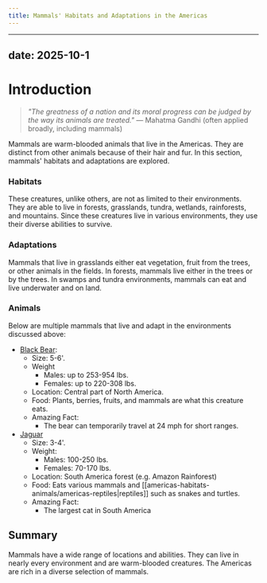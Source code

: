 ```yaml
---
title: Mammals' Habitats and Adaptations in the Americas
---
```

---
date: 2025-10-1
---
# Introduction

>_"The greatness of a nation and its moral progress can be judged by the way its animals are treated."_
>— Mahatma Gandhi (often applied broadly, including mammals)

Mammals are warm-blooded animals that live in the Americas. They are distinct from other animals because of their hair and fur. In this section, mammals' habitats and adaptations are explored.
### Habitats

These creatures, unlike others, are not as limited to their environments. They are able to live in forests, grasslands, tundra, wetlands, rainforests, and mountains. Since these creatures live in various environments, they use their diverse abilities to survive.
### Adaptations

Mammals that live in grasslands either eat vegetation, fruit from the trees, or other animals in the fields. In forests, mammals live either in the trees or by the trees. In swamps and tundra environments, mammals can eat and live underwater and on land. 
### Animals

Below are multiple mammals that live and adapt in the environments discussed above:

- [Black Bear](https://wallpaperaccess.com/full/3470476.jpg):
	- Size: 5-6'.
	- Weight
		- Males: up to 253-954 lbs.
		- Females: up to 220-308 lbs.
	- Location: Central part of North America.
	- Food: Plants, berries, fruits, and mammals are what this creature eats.
	- Amazing Fact: 
		- The bear can temporarily travel at 24 mph for short ranges.
- [Jaguar](https://th.bing.com/th/id/R.039d5b75f3e215098f0cc330f3bd8627?rik=ydXEkAl6gIRfKw&pid=ImgRaw&r=0)
	- Size: 3-4'.
	- Weight: 
		- Males: 100-250 lbs.
		- Females: 70-170 lbs.
	- Location: South America forest (e.g. Amazon Rainforest)
	- Food: Eats various mammals and [[americas-habitats-animals/americas-reptiles|reptiles]] such as snakes and turtles.
	- Amazing Fact: 
		- The largest cat in South America 
## Summary

Mammals have a wide range of locations and abilities. They can live in nearly every environment and are warm-blooded creatures. The Americas are rich in a diverse selection of mammals.